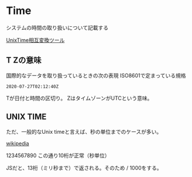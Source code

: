 # Time

システムの時間の取り扱いについて記載する

[UnixTime相互変換ツール](https://tool.konisimple.net/date/unixtime?q=1654765225)

## T Zの意味

国際的なデータを取り扱っているときの次の表現
ISO8601で定まっている規格

`2020-07-27T02:12:40Z`

Tが日付と時間の区切り。
ZはタイムゾーンがUTCという意味。

## UNIX TIME

ただ、一般的なUnix timeと言えば、秒の単位までのケースが多い。

[wikipedia](https://ja.wikipedia.org/wiki/UNIX%E6%99%82%E9%96%93)

1234567890
この通り10桁が正常（秒単位）

JSだと、13桁（ミリ秒まで）で返される。そのため / 1000をする。
